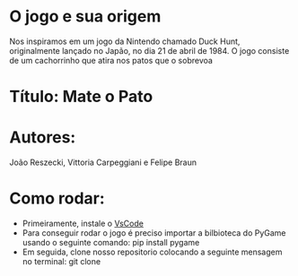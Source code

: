 # O jogo e sua origem
Nos inspiramos em um jogo da Nintendo chamado Duck Hunt, originalmente lançado no Japão, no dia 21 de abril de 1984. O jogo consiste de um cachorrinho que atira nos patos que o sobrevoa 
# Título: Mate o Pato
# Autores: 
João Reszecki, Vittoria Carpeggiani e Felipe Braun
# Como rodar:
- Primeiramente, instale o [VsCode](https://code.visualstudio.com)
- Para conseguir rodar o jogo é preciso importar a bilbioteca do PyGame usando o seguinte comando:
pip install pygame
- Em seguida, clone nosso repositorio colocando a seguinte mensagem no terminal:
git clone 
